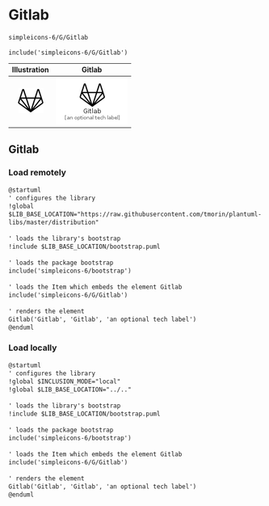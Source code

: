 # Gitlab


```text
simpleicons-6/G/Gitlab
```

```text
include('simpleicons-6/G/Gitlab')
```



| Illustration | Gitlab |
| :---: | :---: |
| ![illustration for Illustration](../../simpleicons-6/G/Gitlab.png) | ![illustration for Gitlab](../../simpleicons-6/G/Gitlab.Local.png) |




## Gitlab

### Load remotely
```plantuml
@startuml
' configures the library
!global $LIB_BASE_LOCATION="https://raw.githubusercontent.com/tmorin/plantuml-libs/master/distribution"

' loads the library's bootstrap
!include $LIB_BASE_LOCATION/bootstrap.puml

' loads the package bootstrap
include('simpleicons-6/bootstrap')

' loads the Item which embeds the element Gitlab
include('simpleicons-6/G/Gitlab')

' renders the element
Gitlab('Gitlab', 'Gitlab', 'an optional tech label')
@enduml
```

### Load locally
```plantuml
@startuml
' configures the library
!global $INCLUSION_MODE="local"
!global $LIB_BASE_LOCATION="../.."

' loads the library's bootstrap
!include $LIB_BASE_LOCATION/bootstrap.puml

' loads the package bootstrap
include('simpleicons-6/bootstrap')

' loads the Item which embeds the element Gitlab
include('simpleicons-6/G/Gitlab')

' renders the element
Gitlab('Gitlab', 'Gitlab', 'an optional tech label')
@enduml
```


